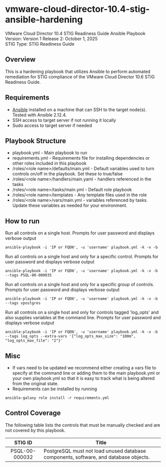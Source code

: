 # vmware-cloud-director-10.4-stig-ansible-hardening
VMware Cloud Director 10.4 STIG Readiness Guide Ansible Playbook  
Version: Version 1 Release 2: October 1, 2025    
STIG Type: STIG Readiness Guide  

## Overview
This is a hardening playbook that utilizes Ansible to perform automated remediation for STIG compliance of the VMware Cloud Director 10.6 STIG Readiness Guide.  

## Requirements
- [Ansible](https://docs.ansible.com/ansible/latest/installation_guide/index.html) installed on a machine that can SSH to the target node(s).  Tested with Ansible 2.12.4.
- SSH access to target server if not running it locally
- Sudo access to target server if needed

## Playbook Structure

- playbook.yml - Main playbook to run
- requirements.yml - Requirements file for installing dependencies or other roles included in this playbook
- /roles/\<role name>/defaults/main.yml - Default variables used to turn controls on/off in the playbook.  Set these to true/false
- /roles/\<role name>/handlers/main.yaml - handlers referenced in the tasks
- /roles/\<role name>/tasks/main.yml - Default role playbook
- /roles/\<role name>/templates - Any template files used in the role
- /roles/\<role name>/vars/main.yml - variables referenced by tasks.  Update these variables as needed for your environment.

## How to run

Run all controls on a single host. Prompts for user password and displays verbose output  
```
ansible-playbook -i 'IP or FQDN', -u 'username' playbook.yml -k -v -b
```
Run all controls on a single host and only for a specific control. Prompts for user password and displays verbose output  
```
ansible-playbook -i 'IP or FQDN', -u 'username' playbook.yml -k -v -b --tags PSQL-00-000035  
```
Run all controls on a single host and only for a specific group of controls. Prompts for user password and displays verbose output  
```
ansible-playbook -i 'IP or FQDN', -u 'username' playbook.yml -k -v -b --tags vpostgres  
```
Run all controls on a single host and only for controls tagged 'log_opts' and also supplies variables at the command line. Prompts for user password and displays verbose output
```
ansible-playbook -i 'IP or FQDN', -u 'username' playbook.yml -k -v -b --tags log_opts --extra-vars '{"log_opts_max_size": "100m", "log_opts_max_file": "2"}'
```

## Misc
- If vars need to be updated we recommend either creating a vars file to specify at the command line or adding them to the main playbook.yml or your own playbook.yml so that it is easy to track what is being altered from the original state.  
- Requirements can be installed by running
```
ansible-galaxy role install -r requirements.yml
```

## Control Coverage
The following table lists the controls that must be manually checked and are not covered by this playbook.

|  STIG ID  |        Title       |
|:---------:|------------------|
| PSQL-00-000032 | PostgreSQL must not load unused database components, software, and database objects. | 
